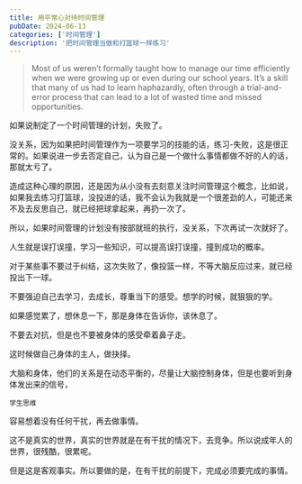 ```yaml
---
title: 用平常心对待时间管理
pubDate: 2024-06-13
categories: ['时间管理']
description: '把时间管理当做和打篮球一样练习'
---
```


> Most of us weren’t formally taught how to manage our time efficiently when we were growing up or even during our school years. It’s a skill that many of us had to learn haphazardly, often through a trial-and-error process that can lead to a lot of wasted time and missed opportunities.

如果说制定了一个时间管理的计划，失败了。

没关系，因为如果把时间管理作为一项要学习的技能的话，练习-失败，这是很正常的。如果说进一步去否定自己，认为自己是一个做什么事情都做不好的人的话，那就太亏了。

造成这种心理的原因，还是因为从小没有去刻意关注时间管理这个概念，比如说，如果我去练习打篮球，没投进的话，我不会认为我就是一个很差劲的人，可能还来不及去反思自己，就已经把球拿起来，再扔一次了。

所以，如果时间管理的计划没有按部就班的执行，没关系，下次再试一次就好了。

人生就是误打误撞，学习一些知识，可以提高误打误撞，撞到成功的概率。

对于某些事不要过于纠结，这次失败了，像投篮一样，不等大脑反应过来，就已经投出下一球。

不要强迫自己去学习，去成长，尊重当下的感受。想学的时候，就狠狠的学。

如果感觉累了，想休息一下，那是身体在告诉你，该休息了。

不要去对抗，但是也不要被身体的感受牵着鼻子走。

这时候做自己身体的主人，做抉择。

大脑和身体，他们的关系是在动态平衡的，尽量让大脑控制身体，但是也要听到身体发出来的信号，

`学生思维`

容易想着没有任何干扰，再去做事情。

这不是真实的世界，真实的世界就是在有干扰的情况下，去竞争。所以说成年人的世界，很残酷，很累呢。

但是这是客观事实。所以要做的是，在有干扰的前提下，完成必须要完成的事情。